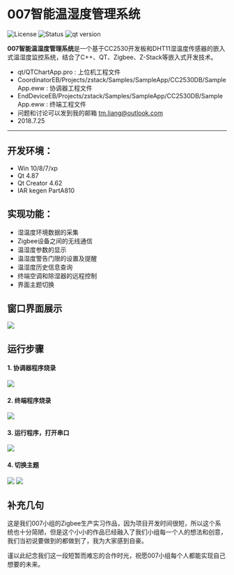 # 007智能温湿度管理系统
![License](https://img.shields.io/badge/license-MIT-blue.svg)
![Status](https://img.shields.io/badge/status-stable-brightgreen.svg)
![qt version](https://img.shields.io/badge/qt%20version-4.87-red.svg)

**007智能温湿度管理系统**是一个基于CC2530开发板和DHT11湿温度传感器的嵌入式温湿度监控系统，结合了C++、QT、Zigbee、Z-Stack等嵌入式开发技术。

* qt/QTChartApp.pro : 上位机工程文件
* CoordinatorEB/Projects/zstack/Samples/SampleApp/CC2530DB/SampleApp.eww : 协调器工程文件
* EndDeviceEB/Projects/zstack/Samples/SampleApp/CC2530DB/SampleApp.eww  : 终端工程文件
* 问题和讨论可以发到我的邮箱 tm.liang@outlook.com
* 2018.7.25
***
## 开发环境：
* Win 10/8/7/xp
* Qt 4.87
* Qt Creator 4.62
* IAR kegen PartA810
## 实现功能：
* 湿温度环境数据的采集
* Zigbee设备之间的无线通信
* 温湿度参数的显示
* 温湿度警告门限的设置及提醒
* 温湿度历史信息查询
* 终端空调和除湿器的远程控制
* 界面主题切换
## 窗口界面展示
![](https://github.com/Leotemp/mymarkdownphoto/raw/master/temhum_img/d.gif)
## 运行步骤
#### 1. 协调器程序烧录
![](https://github.com/Leotemp/mymarkdownphoto/raw/master/temhum_img/a.png)
#### 2. 终端程序烧录
![](https://github.com/Leotemp/mymarkdownphoto/raw/master/temhum_img/b.png)
#### 3. 运行程序，打开串口
![](https://github.com/Leotemp/mymarkdownphoto/raw/master/temhum_img/e.png)
#### 4. 切换主题
![](https://github.com/Leotemp/mymarkdownphoto/raw/master/temhum_img/f.png)
![](https://github.com/Leotemp/mymarkdownphoto/raw/master/temhum_img/g.png)
## 补充几句
这是我们007小组的Zigbee生产实习作品，因为项目开发时间很短，所以这个系统也十分简陋，但是这个小小的作品已经融入了我们小组每一个人的想法和创意，我们当初说要做到的都做到了，我为大家感到自豪。

谨以此纪念我们这一段短暂而难忘的合作时光，祝愿007小组每个人都能实现自己想要的未来。
